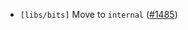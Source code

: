 - `[libs/bits]` Move to `internal`
  ([\#1485](https://github.com/depinnetwork/por-consensus/pull/1485))